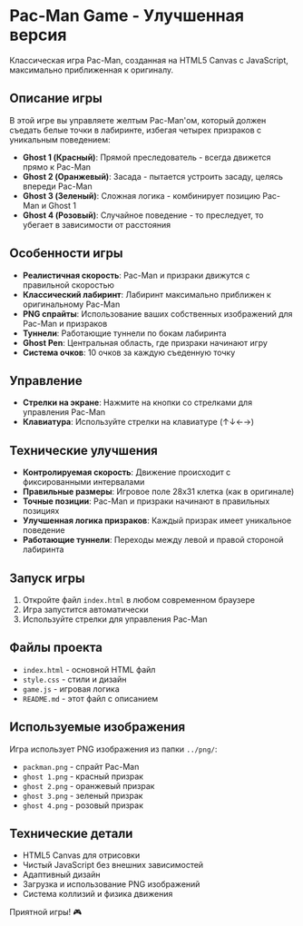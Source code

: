 # Pac-Man Game - Улучшенная версия

Классическая игра Pac-Man, созданная на HTML5 Canvas с JavaScript, максимально приближенная к оригиналу.

## Описание игры

В этой игре вы управляете желтым Pac-Man'ом, который должен съедать белые точки в лабиринте, избегая четырех призраков с уникальным поведением:

- **Ghost 1 (Красный)**: Прямой преследователь - всегда движется прямо к Pac-Man
- **Ghost 2 (Оранжевый)**: Засада - пытается устроить засаду, целясь впереди Pac-Man
- **Ghost 3 (Зеленый)**: Сложная логика - комбинирует позицию Pac-Man и Ghost 1
- **Ghost 4 (Розовый)**: Случайное поведение - то преследует, то убегает в зависимости от расстояния

## Особенности игры

- **Реалистичная скорость**: Pac-Man и призраки движутся с правильной скоростью
- **Классический лабиринт**: Лабиринт максимально приближен к оригинальному Pac-Man
- **PNG спрайты**: Использование ваших собственных изображений для Pac-Man и призраков
- **Туннели**: Работающие туннели по бокам лабиринта
- **Ghost Pen**: Центральная область, где призраки начинают игру
- **Система очков**: 10 очков за каждую съеденную точку

## Управление

- **Стрелки на экране**: Нажмите на кнопки со стрелками для управления Pac-Man
- **Клавиатура**: Используйте стрелки на клавиатуре (↑↓←→)

## Технические улучшения

- **Контролируемая скорость**: Движение происходит с фиксированными интервалами
- **Правильные размеры**: Игровое поле 28x31 клетка (как в оригинале)
- **Точные позиции**: Pac-Man и призраки начинают в правильных позициях
- **Улучшенная логика призраков**: Каждый призрак имеет уникальное поведение
- **Работающие туннели**: Переходы между левой и правой стороной лабиринта

## Запуск игры

1. Откройте файл `index.html` в любом современном браузере
2. Игра запустится автоматически
3. Используйте стрелки для управления Pac-Man

## Файлы проекта

- `index.html` - основной HTML файл
- `style.css` - стили и дизайн
- `game.js` - игровая логика
- `README.md` - этот файл с описанием

## Используемые изображения

Игра использует PNG изображения из папки `../png/`:
- `packman.png` - спрайт Pac-Man
- `ghost 1.png` - красный призрак
- `ghost 2.png` - оранжевый призрак  
- `ghost 3.png` - зеленый призрак
- `ghost 4.png` - розовый призрак

## Технические детали

- HTML5 Canvas для отрисовки
- Чистый JavaScript без внешних зависимостей
- Адаптивный дизайн
- Загрузка и использование PNG изображений
- Система коллизий и физика движения

Приятной игры! 🎮
